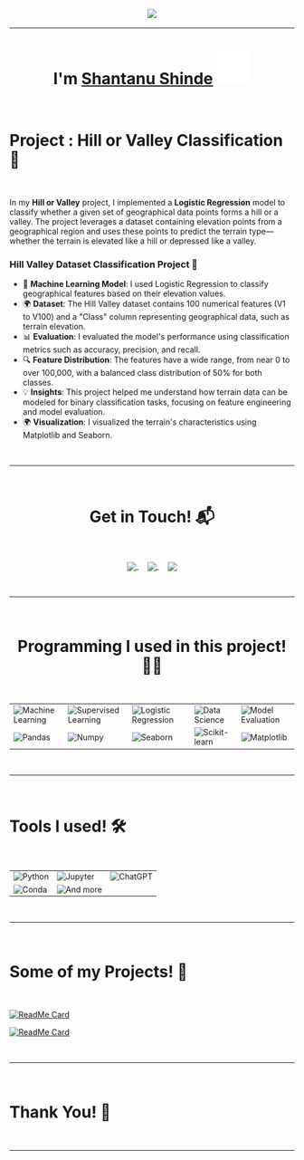<p align="center">
  <img src="https://miro.medium.com/max/2048/1*OohqW5DGh9CQS4hLY5FXzA.png" height="230"/>
</p>

<hr>

<h1 align="center">
  I'm <a href="https://github.com/ShantanuShinde">Shantanu Shinde</a>
  <img src="https://github.com/Kathryn-Jie/Kathryn-Jie/blob/main/wave.gif" width="60px"/>
</h1>

<br>

<h1>Project : Hill or Valley Classification 🌄</h1>

<br>

In my <strong>Hill or Valley</strong> project, I implemented a <strong>Logistic Regression</strong> model to classify whether a given set of geographical data points forms a hill or a valley. The project leverages a dataset containing elevation points from a geographical region and uses these points to predict the terrain type—whether the terrain is elevated like a hill or depressed like a valley.

<h3>Hill Valley Dataset Classification Project 🌄</h3>
<ul>
  <li>🧠 <strong>Machine Learning Model</strong>: I used Logistic Regression to classify geographical features based on their elevation values.</li>
  <li>🌍 <strong>Dataset</strong>: The Hill Valley dataset contains 100 numerical features (V1 to V100) and a "Class" column representing geographical data, such as terrain elevation.</li>
  <li>📊 <strong>Evaluation</strong>: I evaluated the model's performance using classification metrics such as accuracy, precision, and recall.</li>
  <li>🔍 <strong>Feature Distribution</strong>: The features have a wide range, from near 0 to over 100,000, with a balanced class distribution of 50% for both classes.</li>
  <li>💡 <strong>Insights</strong>: This project helped me understand how terrain data can be modeled for binary classification tasks, focusing on feature engineering and model evaluation.</li>
  <li>🌍 <strong>Visualization</strong>: I visualized the terrain's characteristics using Matplotlib and Seaborn.</li>
</ul>


<br>
<hr>
<br>

<h1 align="center">Get in Touch! 📬</h1>

<br>

<p align="center">
  <a href="https://www.linkedin.com/in/shantanu-shinde-a11b63170/" target="blank">
    <img align="center" src="https://img.shields.io/badge/Shantanu%20Shinde-0077B5?style=for-the-badge&logo=linkedin&logoColor=white" />
  </a> 
  &nbsp;&nbsp;&nbsp;  
  <a href="mailto:shantanushinde233@gmail.com" target="blank">
    <img align="center" src="https://img.shields.io/badge/shantanushinde233@gmail.com-D14836?style=for-the-badge&logo=gmail&logoColor=white" />
  </a>    
  &nbsp;&nbsp;&nbsp;       
  <a href="https://github.com/shantanushinde99?tab=overview&from=2024-11-01&to=2024-11-24" target="blank">
    <img align="center" src="https://img.shields.io/badge/ShantanuShinde-100000?style=for-the-badge&logo=github&logoColor=white" />
  </a>
</p>

<br>

<hr>
<br>

<h1 align="center">Programming I used in this project! 🤸‍♂</h1>

<br>

<table>
  <tr>
    <td><img src="https://img.shields.io/badge/Machine%20Learning-brightgreen?style=for-the-badge" alt="Machine Learning" /></td>
    <td><img src="https://img.shields.io/badge/ML-Supervised%20Learning-brightgreen?style=for-the-badge" alt="Supervised Learning" /></td>
    <td><img src="https://img.shields.io/badge/ML-Logistic%20Regression-brightgreen?style=for-the-badge" alt="Logistic Regression" /></td>
    <td><img src="https://img.shields.io/badge/Data%20Science-blue?style=for-the-badge" alt="Data Science" /></td>
    <td><img src="https://img.shields.io/badge/Model%20Evaluation-blue?style=for-the-badge" alt="Model Evaluation" /></td>
  </tr>
  <tr>
    <td><img src="https://img.shields.io/badge/Pandas-2C2D72?style=for-the-badge&logo=pandas&logoColor=white" alt="Pandas" /></td>
    <td><img src="https://img.shields.io/badge/Numpy-777BB4?style=for-the-badge&logo=numpy&logoColor=white" alt="Numpy" /></td>
    <td><img src="https://img.shields.io/badge/Seaborn-3776AB?style=for-the-badge&logo=seaborn&logoColor=white" alt="Seaborn" /></td>
    <td><img src="https://img.shields.io/badge/Scikit_learn-F7931E?style=for-the-badge&logo=scikit-learn&logoColor=white" alt="Scikit-learn" /></td>
    <td><img src="https://img.shields.io/badge/Matplotlib-3C3C3C?style=for-the-badge&logo=matplotlib&logoColor=white" alt="Matplotlib" /></td>
  </tr>
</table>

<br>
<hr>
<br>

<h1>Tools I used! 🛠️</h1>

<br>

<table>
  <tr>
    <td><img src="https://img.shields.io/badge/Python-FFD43B?style=for-the-badge&logo=python&logoColor=darkgreen" alt="Python" /></td>
    <td><img src="https://img.shields.io/badge/Jupyter-F37626.svg?&style=for-the-badge&logo=Jupyter&logoColor=white" alt="Jupyter" /></td>
    <td><img src="https://img.shields.io/badge/ChatGPT-25A4B0?style=for-the-badge&logo=openai&logoColor=white" alt="ChatGPT" /></td>
  </tr>
  <tr>
    <td><img src="https://img.shields.io/badge/conda-342B029.svg?&style=for-the-badge&logo=anaconda&logoColor=white" alt="Conda" /></td>
    <td><img src="https://img.shields.io/badge/and%20more!-yellow?style=for-the-badge" alt="And more" /></td>
  </tr>
</table>

<br>
<hr>
<br>

<h1>Some of my Projects! 🎨</h1>

<br>

[![ReadMe Card](https://github-readme-stats.vercel.app/api/pin/?username=shantanushinde99&repo=Fuel-Consumption-3)](https://github.com/shantanushinde99/Fuel-Consumption-3)

[![ReadMe Card](https://github-readme-stats.vercel.app/api/pin/?username=shantanushinde99&repo=Auto-Scroll-Website-using-Eye-Pupils)](https://github.com/shantanushinde99/Auto-Scroll-Website-using-Eye-Pupils)

<br>
<hr>
<br>

<h1>Thank You! 🤵 </h1>

<br>

------
